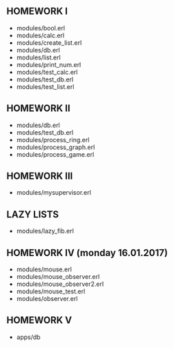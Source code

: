 HOMEWORK I
---

- modules/bool.erl
- modules/calc.erl
- modules/create_list.erl
- modules/db.erl
- modules/list.erl
- modules/print_num.erl
- modules/test_calc.erl
- modules/test_db.erl
- modules/test_list.erl

HOMEWORK II
---

- modules/db.erl
- modules/test_db.erl
- modules/process_ring.erl
- modules/process_graph.erl
- modules/process_game.erl

HOMEWORK III
---

- modules/mysupervisor.erl

LAZY LISTS
---
- modules/lazy_fib.erl

HOMEWORK IV (monday 16.01.2017)
---

- modules/mouse.erl
- modules/mouse_observer.erl
- modules/mouse_observer2.erl
- modules/mouse_test.erl
- modules/observer.erl

HOMEWORK V
---

- apps/db
